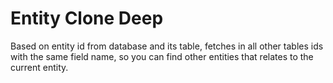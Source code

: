# Entity Clone Deep

Based on entity id from database and its table, fetches in all other tables ids with the same field name, so you can find other entities that relates to the current entity.
